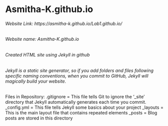 # Asmitha-K.github.io

<h6>Website Link: https://asmitha-k.github.io/Lab1.github.io/</h6>
<h6>Website name: Asmitha-K.github.io</h6>
<h6>Created HTML site using Jekyll in github</h6>
<h6>Jekyll is a static site generator, so if you add folders and files following specific naming conventions, when you commit to GitHub, Jekyll will magically build your website.</h6>

<p>Files in Repository: 
.gitignore = This file tells Git to ignore the ‘_site’ directory that Jekyll automatically generates each time you commit.
_config.yml = This file tells Jekyll some basics about your project
_layouts = This is the main layout file that contains repeated elements
_posts = Blog posts are stored in this directory
</p>
